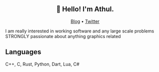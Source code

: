 <h2 align="center">👋 Hello! I'm Athul.</h2>
<p align="center">
  <a href="https://blog.athulcyriac.in">Blog</a> •
  <a href="https://twitter.com/athulcajay">Twitter</a>
</p>

I am really interested in working software and any large scale problems
STRONGLY passionate about anything graphics related 
## Languages
C++, C, Rust, Python, Dart, Lua, C#
